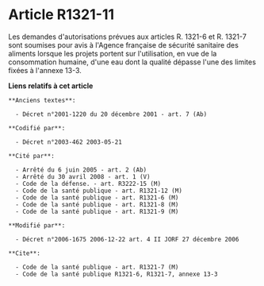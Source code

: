 # Article R1321-11

Les demandes d'autorisations prévues aux articles R. 1321-6 et R. 1321-7 sont soumises pour avis à l'Agence française de
sécurité sanitaire des aliments lorsque les projets portent sur l'utilisation, en vue de la consommation humaine, d'une eau
dont la qualité dépasse l'une des limites fixées à l'annexe 13-3.

**Liens relatifs à cet article**

	**Anciens textes**:

	  - Décret n°2001-1220 du 20 décembre 2001 - art. 7 (Ab)

	**Codifié par**:

	  - Décret n°2003-462 2003-05-21

	**Cité par**:

	  - Arrêté du 6 juin 2005 - art. 2 (Ab)
	  - Arrêté du 30 avril 2008 - art. 1 (V)
	  - Code de la défense. - art. R3222-15 (M)
	  - Code de la santé publique - art. R1321-12 (M)
	  - Code de la santé publique - art. R1321-6 (M)
	  - Code de la santé publique - art. R1321-8 (M)
	  - Code de la santé publique - art. R1321-9 (M)

	**Modifié par**:

	  - Décret n°2006-1675 2006-12-22 art. 4 II JORF 27 décembre 2006

	**Cite**:

	  - Code de la santé publique - art. R1321-7 (M)
	  - Code de la santé publique R1321-6, R1321-7, annexe 13-3

